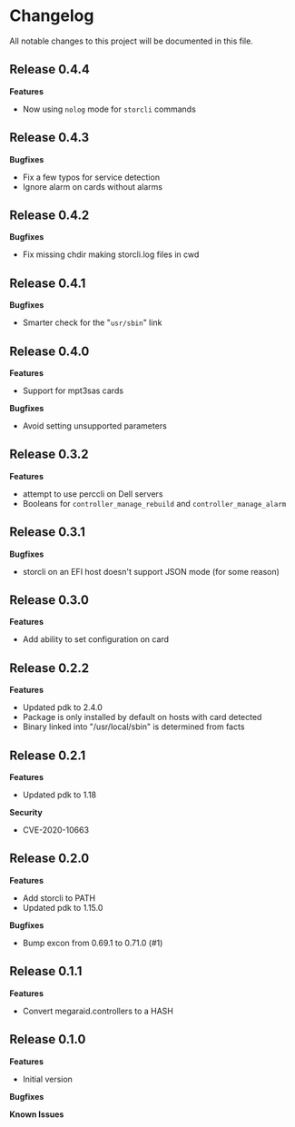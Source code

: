 # Changelog

All notable changes to this project will be documented in this file.

## Release 0.4.4

**Features**

* Now using `nolog` mode for `storcli` commands

## Release 0.4.3

**Bugfixes**

* Fix a few typos for service detection
* Ignore alarm on cards without alarms

## Release 0.4.2

**Bugfixes**

* Fix missing chdir making storcli.log files in cwd

## Release 0.4.1

**Bugfixes**

* Smarter check for the "`usr/sbin`" link

## Release 0.4.0

**Features**

* Support for mpt3sas cards

**Bugfixes**

* Avoid setting unsupported parameters

## Release 0.3.2

**Features**

* attempt to use perccli on Dell servers
* Booleans for `controller_manage_rebuild` and `controller_manage_alarm`

## Release 0.3.1

**Bugfixes**

* storcli on an EFI host doesn't support JSON mode (for some reason)

## Release 0.3.0

**Features**

* Add ability to set configuration on card

## Release 0.2.2

**Features**

* Updated pdk to 2.4.0
* Package is only installed by default on hosts with card detected
* Binary linked into "/usr/local/sbin" is determined from facts

## Release 0.2.1

**Features**

* Updated pdk to 1.18

**Security**

* CVE-2020-10663

## Release 0.2.0

**Features**

* Add storcli to PATH
* Updated pdk to 1.15.0

**Bugfixes**

* Bump excon from 0.69.1 to 0.71.0 (#1)

## Release 0.1.1

**Features**

* Convert megaraid.controllers to a HASH

## Release 0.1.0

**Features**

* Initial version

**Bugfixes**

**Known Issues**
